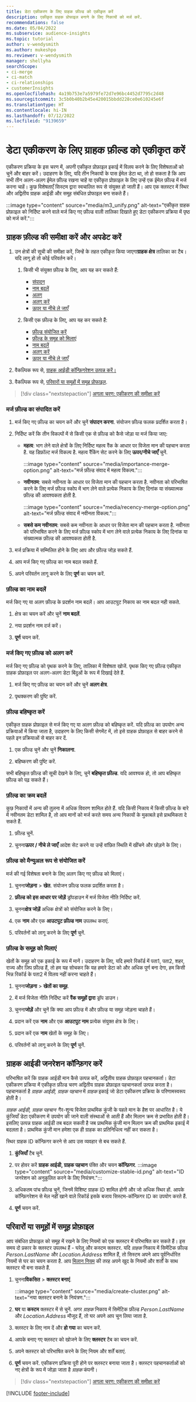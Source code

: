 ```yaml
---
title: डेटा एकीकरण के लिए ग्राहक फ़ील्ड को एकीकृत करें
description: एकीकृत ग्राहक प्रोफाइल बनाने के लिए निकायों को मर्ज करें.
recommendations: false
ms.date: 05/04/2022
ms.subservice: audience-insights
ms.topic: tutorial
author: v-wendysmith
ms.author: mukeshpo
ms.reviewer: v-wendysmith
manager: shellyha
searchScope:
- ci-merge
- ci-match
- ci-relationships
- customerInsights
ms.openlocfilehash: 4a19b753e7a5979fe72d7e96bc4452d7795c2d48
ms.sourcegitcommit: 3c5b0b40b2b45e420015bbdd228ce0e610245e6f
ms.translationtype: HT
ms.contentlocale: hi-IN
ms.lasthandoff: 07/12/2022
ms.locfileid: "9139659"
---
```

# <a name="unify-customer-fields-for-data-unification"></a>डेटा एकीकरण के लिए ग्राहक फ़ील्ड को एकीकृत करें

एकीकरण प्रक्रिया के इस चरण में, अपनी एकीकृत प्रोफ़ाइल इकाई में विलय करने के लिए विशेषताओं को चुनें और बाहर करें। उदाहरण के लिए, यदि तीन निकायों के पास ईमेल डेटा था, तो हो सकता है कि आप सभी तीन अलग-अलग ईमेल फ़ील्ड रखना चाहें या एकीकृत प्रोफ़ाइल के लिए उन्हें एक ईमेल फ़ील्ड में मर्ज करना चाहें। कुछ विशेषताएँ सिस्टम द्वारा स्वचालित रूप से संयुक्त हो जाती हैं। आप एक क्लस्टर में स्थिर और अद्वितीय ग्राहक आईडी और समूह संबंधित प्रोफाइल बना सकते हैं।

:::image type="content" source="media/m3_unify.png" alt-text="एकीकृत ग्राहक प्रोफ़ाइल को निर्दिष्ट करने वाले मर्ज किए गए फ़ील्ड वाली तालिका दिखाते हुए डेटा एकीकरण प्रक्रिया में पृष्ठ को मर्ज करें.":::

## <a name="review-and-update-the-customer-fields"></a>ग्राहक फ़ील्ड की समीक्षा करें और अपडेट करें

1. उन क्षेत्रों की सूची की समीक्षा करें, जिन्हें के तहत एकीकृत किया जाएगा**ग्राहक क्षेत्र** तालिका का टैब। यदि लागू हो तो कोई परिवर्तन करें।

   1. किसी भी संयुक्त फ़ील्ड के लिए, आप यह कर सकते हैं:
      - [संपादन](#edit-a-merged-field)
      - [नाम बदलें](#rename-fields)
      - [अलग](#separate-merged-fields)
      - [अलग करें](#exclude-fields)
      - [ऊपर या नीचे ले जाएँ](#change-the-order-of-fields)

   1. किसी एक फ़ील्ड के लिए, आप यह कर सकते हैं:
      - [फ़ील्ड संयोजित करें](#combine-fields-manually)
      - [फ़ील्ड के समूह को मिलाएं](#combine-a-group-of-fields)
      - [नाम बदलें](#rename-fields)
      - [अलग करें](#exclude-fields)
      - [ऊपर या नीचे ले जाएँ](#change-the-order-of-fields)

1. वैकल्पिक रूप से, [ग्राहक आईडी कॉन्फ़िगरेशन उत्पन्न करें।](#configure-customer-id-generation)

1. वैकल्पिक रूप से, [परिवारों या समूहों में समूह प्रोफाइल](#group-profiles-into-households-or-clusters).

> [!div class="nextstepaction"]
> [अगला चरण: एकीकरण की समीक्षा करें](review-unification.md)

### <a name="edit-a-merged-field"></a>मर्ज फ़ील्ड का संपादित करें

1. मर्ज किए गए फ़ील्ड का चयन करें और चुनें **संपादन करना**. संयोजन फ़ील्ड फलक प्रदर्शित करता है।

1. निर्दिष्ट करें कि तीन विकल्पों में से किसी एक से फ़ील्ड को कैसे जोड़ा या मर्ज किया जाए:
    - **महत्व**: भाग लेने वाले क्षेत्रों के लिए निर्दिष्ट महत्व रैंक के आधार पर विजेता मान की पहचान करता है. यह डिफ़ॉल्ट मर्ज विकल्प है. महत्व रैंकिंग सेट करने के लिए **ऊपर/नीचे जाएँ** चुनें.

      :::image type="content" source="media/importance-merge-option.png" alt-text="मर्ज फ़ील्ड संवाद में महत्व विकल्प.":::

    - **नवीनतम**: सबसे नवीनता के आधार पर विजेता मान की पहचान करता है. नवीनता को परिभाषित करने के लिए मर्ज फ़ील्ड स्कोप में भाग लेने वाले प्रत्येक निकाय के लिए दिनांक या संख्यात्मक फ़ील्ड की आवश्यकता होती है.

      :::image type="content" source="media/recency-merge-option.png" alt-text="मर्ज फ़ील्ड संवाद में नवीनता विकल्प.":::

    - **सबसे कम नवीनतम**: सबसे कम नवीनता के आधार पर विजेता मान की पहचान करता है. नवीनता को परिभाषित करने के लिए मर्ज फ़ील्ड स्कोप में भाग लेने वाले प्रत्येक निकाय के लिए दिनांक या संख्यात्मक फ़ील्ड की आवश्यकता होती है.

1. मर्ज प्रक्रिया में सम्मिलित होने के लिए आप और फ़ील्ड जोड़ सकते हैं.

1. आप मर्ज किए गए फ़ील्ड का नाम बदल सकते हैं.

1. अपने परिवर्तन लागू करने के लिए **पूर्ण** का चयन करें.

### <a name="rename-fields"></a>फ़ील्ड का नाम बदलें

मर्ज किए गए या अलग फ़ील्ड के प्रदर्शन नाम बदलें। आप आउटपुट निकाय का नाम बदल नही सकते.

1. क्षेत्र का चयन करें और चुनें **नाम बदलें**.

1. नया प्रदर्शन नाम दर्ज करें।

1. **पूर्ण** चयन करें.

### <a name="separate-merged-fields"></a>मर्ज किए गए फ़ील्ड को अलग करें

मर्ज किए गए फ़ील्ड को पृथक करने के लिए, तालिका में विशेषता खोजें. पृथक किए गए फ़ील्ड एकीकृत ग्राहक प्रोफ़ाइल पर अलग-अलग डेटा बिंदुओं के रूप में दिखाई देते हैं.

1. मर्ज किए गए फ़ील्ड का चयन करें और चुनें **अलग क्षेत्र**.

1. पृथक्करण की पुष्टि करें.

### <a name="exclude-fields"></a>फ़ील्ड बहिष्कृत करें

एकीकृत ग्राहक प्रोफ़ाइल से मर्ज किए गए या अलग फ़ील्ड को बहिष्कृत करें. यदि फ़ील्ड का उपयोग अन्य प्रक्रियाओं में किया जाता है, उदाहरण के लिए किसी सेगमेंट में, तो इसे ग्राहक प्रोफ़ाइल से बाहर करने से पहले इन प्रक्रियाओं से बाहर कर दें.

1. एक फ़ील्ड चुनें और चुनें **निकालना**.

1. बहिष्करण की पुष्टि करें.

सभी बहिष्कृत फ़ील्ड की सूची देखने के लिए, चुनें **बहिष्कृत फ़ील्ड**. यदि आवश्यक हो, तो आप बहिष्कृत फ़ील्ड को पढ़ सकते हैं।

### <a name="change-the-order-of-fields"></a>फ़ील्ड का क्रम बदलें

कुछ निकायों में अन्य की तुलना में अधिक विवरण शामिल होते हैं. यदि किसी निकाय में किसी फ़ील्ड के बारे में नवीनतम डेटा शामिल है, तो आप मानों को मर्ज करते समय अन्य निकायों के मुकाबले इसे प्राथमिकता दे सकते हैं.

1. फ़ील्ड चुनें.
  
1. चुनना**ऊपर / नीचे ले जाएँ** आदेश सेट करने या उन्हें वांछित स्थिति में खींचने और छोड़ने के लिए।

### <a name="combine-fields-manually"></a>फ़ील्ड को मैन्युअल रूप से संयोजित करें

मर्ज की गई विशेषता बनाने के लिए अलग किए गए फ़ील्ड को मिलाएं।

1. चुनना**जोड़ना** > **खेत**. संयोजन फ़ील्ड फलक प्रदर्शित करता है।

1. **फ़ील्ड को इस आधार पर जोड़ें** ड्रॉपडाउन में मर्ज विजेता नीति निर्दिष्ट करें.

1. चुनना**क्षेत्र जोड़ें** अधिक क्षेत्रों को संयोजित करने के लिए।

1. एक **नाम** और एक **आउटपुट फ़ील्ड नाम** उपलब्ध कराएं.

1. परिवर्तनों को लागू करने के लिए **पूर्ण** चुनें.

### <a name="combine-a-group-of-fields"></a>फ़ील्ड के समूह को मिलाएं

खेतों के समूह को एक इकाई के रूप में मानें। उदाहरण के लिए, यदि हमारे रिकॉर्ड में पता1, पता2, शहर, राज्य और ज़िप फ़ील्ड हैं, तो हम यह सोचकर कि यह हमारे डेटा को और अधिक पूर्ण बना देगा, हम किसी भिन्न रिकॉर्ड के पता2 में विलय नहीं करना चाहते हैं।

1. चुनना**जोड़ना** > **खेतों का समूह**.

1. में मर्ज विजेता नीति निर्दिष्ट करें **रैंक समूहों द्वारा** ड्रॉप डाउन।

1. चुनना**जोड़ें** और चुनें कि क्या आप फ़ील्ड में और फ़ील्ड या समूह जोड़ना चाहते हैं।

1. प्रदान करें एक **नाम** और एक **आउटपुट नाम** प्रत्येक संयुक्त क्षेत्र के लिए।

1. प्रदान करें एक **नाम** खेतों के समूह के लिए।

1. परिवर्तनों को लागू करने के लिए **पूर्ण** चुनें.

## <a name="configure-customer-id-generation"></a>ग्राहक आईडी जनरेशन कॉन्फ़िगर करें

परिभाषित करें कि ग्राहक आईडी मान कैसे उत्पन्न करें, अद्वितीय ग्राहक प्रोफ़ाइल पहचानकर्ता। डेटा एकीकरण प्रक्रिया में एकीकृत फ़ील्ड चरण अद्वितीय ग्राहक प्रोफ़ाइल पहचानकर्ता उत्पन्न करता है। पहचानकर्ता है *ग्राहक आईडी, ग्राहक पहचान* में *ग्राहक* इकाई जो डेटा एकीकरण प्रक्रिया के परिणामस्वरूप होती है।

*ग्राहक आईडी, ग्राहक पहचान*  गैर-शून्य विजेता प्राथमिक कुंजी के पहले मान के हैश पर आधारित है। ये कुंजियाँ डेटा एकीकरण में उपयोग की जाने वाली संस्थाओं से आती हैं और मिलान क्रम से प्रभावित होती हैं।इसलिए उत्पन्न ग्राहक आईडी तब बदल सकती है जब प्राथमिक कुंजी मान मिलान क्रम की प्राथमिक इकाई में बदलता है। प्राथमिक कुंजी मान हमेशा एक ही ग्राहक का प्रतिनिधित्व नहीं कर सकता है।

स्थिर ग्राहक ID कॉन्फ़िगर करने से आप उस व्यवहार से बच सकते हैं.

1. **कुंजियाँ** टैब चुनें.

1. पर होवर करें **ग्राहक आईडी, ग्राहक पहचान** पंक्ति और चयन **कॉन्फ़िगर**.
   :::image type="content" source="media/customize-stable-id.png" alt-text="ID जनरेशन को अनुकूलित करने के लिए नियंत्रण.":::

1. अधिकतम पांच फ़ील्ड चुनें, जिनमें विशिष्ट ग्राहक ID शामिल होगी और जो अधिक स्थिर हों. आपके कॉन्फ़िगरेशन से मेल नहीं खाने वाले रिकॉर्ड इसके बजाय सिस्टम-कॉन्फ़िगर ID का उपयोग करते हैं.  

1. **पूर्ण** चयन करें.

## <a name="group-profiles-into-households-or-clusters"></a>परिवारों या समूहों में समूह प्रोफ़ाइल

आप संबंधित प्रोफाइल को समूह में रखने के लिए नियमों को एक क्लस्टर में परिभाषित कर सकते हैं। इस समय दो प्रकार के क्लस्टर उपलब्ध हैं - घरेलू और कस्टम क्लस्टर. यदि *ग्राहक* निकाय में सिमेंटिक फ़ील्ड *Person.LastName* और *Location.Address* शामिल हैं, तो सिस्टम अपने आप पूर्वनिर्धारित नियमों से घर का चयन करता है. आप [मिलान नियम](match-entities.md#define-rules-for-match-pairs) की तरह अपने खुद के नियमों और शर्तों के साथ क्लस्टर भी बना सकते हैं.

1. चुनना**विकसित** > **क्लस्टर बनाएं**.

   :::image type="content" source="media/create-cluster.png" alt-text="नया क्लस्टर बनाने के नियंत्रण.":::

1. **घर** या **कस्टम** क्लस्टर में से चुनें. अगर *ग्राहक* निकाय में सिमेंटिक फ़ील्ड *Person.LastName* और *Location.Address* मौजूद हैं, तो घर अपने आप चुन लिया जाता है.

1. क्लस्टर के लिए नाम दें और **हो गया** का चयन करें.

1. आपके बनाए गए क्लस्टर को खोजने के लिए **क्लस्टर** टैब का चयन करें.

1. अपने क्लस्टर को परिभाषित करने के लिए नियम और शर्तें बताएं.

1. **पूर्ण** चयन करें. एकीकरण प्रक्रिया पूरी होने पर क्लस्टर बनाया जाता है। क्लस्टर पहचानकर्ताओं को नए क्षेत्रों के रूप में जोड़ा जाता है *ग्राहक* कंपनी।

> [!div class="nextstepaction"]
> [अगला चरण: एकीकरण की समीक्षा करें](review-unification.md)

[!INCLUDE [footer-include](includes/footer-banner.md)]
